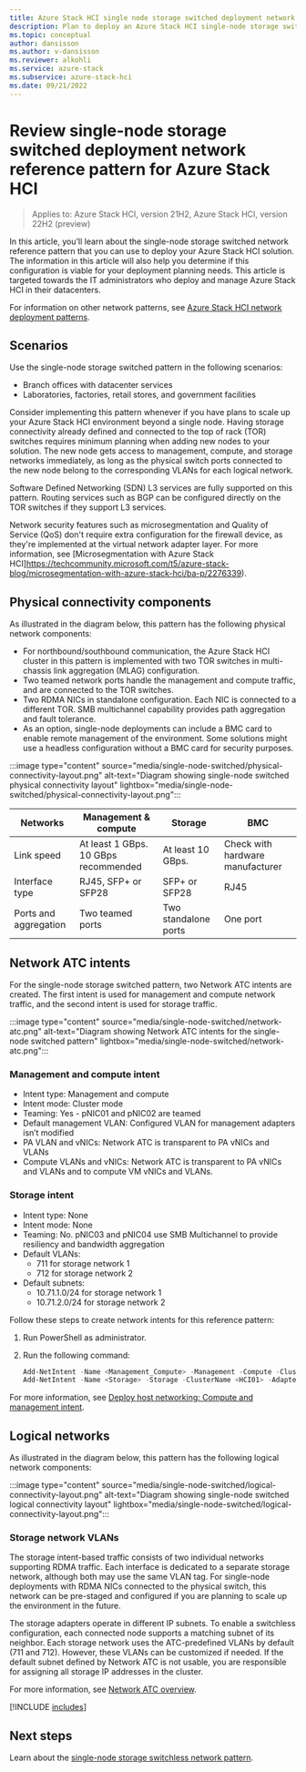 ```yaml
---
title: Azure Stack HCI single node storage switched deployment network reference pattern
description: Plan to deploy an Azure Stack HCI single-node storage switched network reference pattern.
ms.topic: conceptual
author: dansisson
ms.author: v-dansisson
ms.reviewer: alkohli
ms.service: azure-stack
ms.subservice: azure-stack-hci
ms.date: 09/21/2022
---
```


# Review single-node storage switched deployment network reference pattern for Azure Stack HCI

> Applies to: Azure Stack HCI, version 21H2, Azure Stack HCI, version 22H2 (preview)

In this article, you'll learn about the single-node storage switched network reference pattern that you can use to deploy your Azure Stack HCI solution. The information in this article will also help you determine if this configuration is viable for your deployment planning needs. This article is targeted towards the IT administrators who deploy and manage Azure Stack HCI in their datacenters.

For information on other network patterns, see [Azure Stack HCI network deployment patterns](choose-network-pattern.md).

## Scenarios

Use the single-node storage switched pattern in the following scenarios:

- Branch offices with datacenter services
- Laboratories, factories, retail stores, and government facilities

Consider implementing this pattern whenever if you have plans to scale up your Azure Stack HCI environment beyond a single node. Having storage connectivity already defined and connected to the top of rack (TOR) switches requires minimum planning when adding new nodes to your solution. The new node gets access to management, compute, and storage networks immediately, as long as the physical switch ports connected to the new node belong to the corresponding VLANs for each logical network.

Software Defined Networking (SDN) L3 services are fully supported on this pattern. Routing services such as BGP can be configured directly on the TOR switches if they support L3 services.

Network security features such as microsegmentation and Quality of Service (QoS) don't require extra configuration for the firewall device, as they're implemented at the virtual network adapter layer. For more information, see [Microsegmentation with Azure Stack HCI]https://techcommunity.microsoft.com/t5/azure-stack-blog/microsegmentation-with-azure-stack-hci/ba-p/2276339).

## Physical connectivity components

As illustrated in the diagram below, this pattern has the following physical network components:

- For northbound/southbound communication, the Azure Stack HCI cluster in this pattern is implemented with two TOR switches in multi-chassis link aggregation (MLAG) configuration.
- Two teamed network ports handle the management and compute traffic, and are connected to the TOR switches.
- Two RDMA NICs in standalone configuration. Each NIC is connected to a different TOR. SMB multichannel capability provides path aggregation and fault tolerance.
- As an option, single-node deployments can include a BMC card to enable remote management of the environment. Some solutions might use a headless configuration without a BMC card for security purposes.

:::image type="content" source="media/single-node-switched/physical-connectivity-layout.png" alt-text="Diagram showing single-node switched physical connectivity layout" lightbox="media/single-node-switched/physical-connectivity-layout.png":::

|Networks|Management & compute|Storage|BMC|
|--|--|--|--|
|Link speed|At least 1 GBps. 10 GBps recommended|At least 10 GBps.|Check with hardware manufacturer|
|Interface type|RJ45, SFP+ or SFP28|SFP+ or SFP28|RJ45|
|Ports and aggregation|Two teamed ports|Two standalone ports|One port|

## Network ATC intents

For the single-node storage switched pattern, two Network ATC intents are created. The first intent is used for management and compute network traffic, and the second intent is used for storage traffic.

:::image type="content" source="media/single-node-switched/network-atc.png" alt-text="Diagram showing Network ATC intents for the single-node switched pattern" lightbox="media/single-node-switched/network-atc.png":::

### Management and compute intent

- Intent type: Management and compute
- Intent mode: Cluster mode
- Teaming: Yes - pNIC01 and pNIC02 are teamed
- Default management VLAN: Configured VLAN for management adapters isn’t modified
- PA VLAN and vNICs: Network ATC is transparent to PA vNICs and VLANs
- Compute VLANs and vNICs: Network ATC is transparent to PA vNICs and VLANs and to compute VM vNICs and VLANs.

### Storage intent

- Intent type: None
- Intent mode: None
- Teaming: No. pNIC03 and pNIC04 use SMB Multichannel to provide resiliency and bandwidth aggregation
- Default VLANs:
    - 711 for storage network 1
    - 712 for storage network 2
- Default subnets:
    - 10.71.1.0/24 for storage network 1
    - 10.71.2.0/24 for storage network 2

Follow these steps to create network intents for this reference pattern:

1. Run PowerShell as administrator.
1. Run the following command:

    ```powershell
    Add-NetIntent -Name <Management_Compute> -Management -Compute -ClusterName <HCI01> -AdapterName <pNIC01, pNIC02>
    Add-NetIntent -Name <Storage> -Storage -ClusterName <HCI01> -AdapterName <pNIC03, pNIC04>
    ```

For more information, see [Deploy host networking: Compute and management intent](/azure-stack/hci/deploy/network-atc.md#compute-and-management-intent).

## Logical networks

As illustrated in the diagram below, this pattern has the following logical network components:

:::image type="content" source="media/single-node-switched/logical-connectivity-layout.png" alt-text="Diagram showing single-node switched logical connectivity layout" lightbox="media/single-node-switched/logical-connectivity-layout.png":::

### Storage network VLANs

The storage intent-based traffic consists of two individual networks supporting RDMA traffic. Each interface is dedicated to a separate storage network, although both may use the same VLAN tag. For single-node deployments with RDMA NICs connected to the physical switch, this network can be pre-staged and configured if you are planning to scale up the environment in the future.

The storage adapters operate in different IP subnets. To enable a switchless configuration, each connected node supports a matching subnet of its neighbor. Each storage network uses the ATC-predefined VLANs by default (711 and 712). However, these VLANs can be customized if needed. If the default subnet defined by Network ATC is not usable, you are responsible for assigning all storage IP addresses in the cluster.

For more information, see [Network ATC overview](/concepts/network-atc-overview.md).

[!INCLUDE [includes](includes/single-node-include.md)]

## Next steps

Learn about the [single-node storage switchless network pattern](single-node-switchless.md).